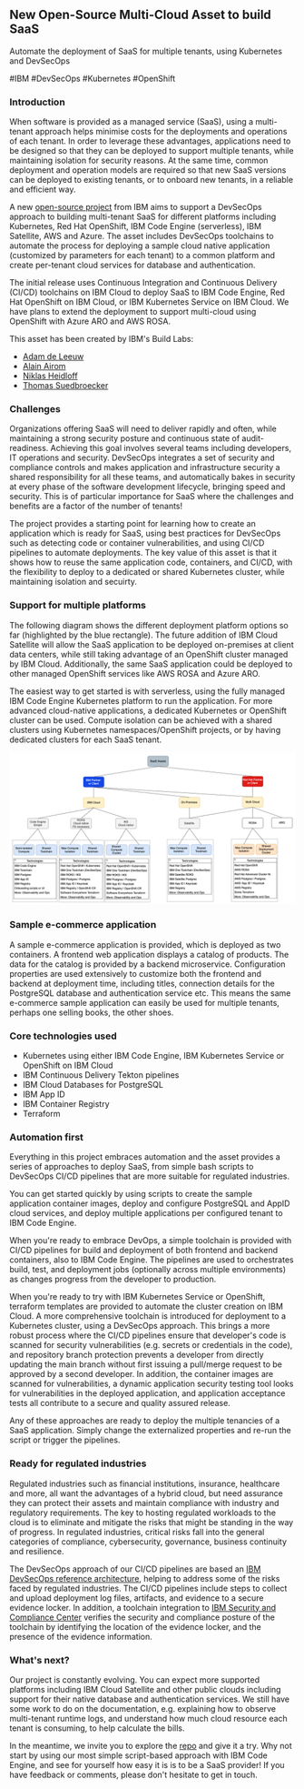 ## New Open-Source Multi-Cloud Asset to build SaaS
Automate the deployment of SaaS for multiple tenants, using Kubernetes and DevSecOps

#IBM
#DevSecOps
#Kubernetes
#OpenShift

### Introduction

When software is provided as a managed service (SaaS), using a multi-tenant approach helps minimise costs for the deployments and operations of each tenant.  In order to leverage these advantages, applications need to be designed so that they can be deployed to support multiple tenants, while maintaining isolation for security reasons.  At the same time, common deployment and operation models are required so that new SaaS versions can be deployed to existing tenants, or to onboard new tenants, in a reliable and efficient way.

A new [open-source project](https://github.com/IBM/multi-tenancy) from IBM aims to support a DevSecOps approach to building multi-tenant SaaS for different platforms including Kubernetes, Red Hat OpenShift, IBM Code Engine (serverless), IBM Satellite, AWS and Azure.  The asset includes DevSecOps toolchains to automate the process for deploying a sample cloud native application (customized by parameters for each tenant) to a common platform and create per-tenant cloud services for database and authentication.

The initial release uses Continuous Integration and Continuous Delivery (CI/CD) toolchains on IBM Cloud to deploy SaaS to IBM Code Engine, Red Hat OpenShift on IBM Cloud, or IBM Kubernetes Service on IBM Cloud.  We have plans to extend the deployment to support multi-cloud using OpenShift with Azure ARO and AWS ROSA.

This asset has been created by IBM's Build Labs:

* [Adam de Leeuw](https://www.linkedin.com/in/deleeuwa/)
* [Alain Airom]()
* [Niklas Heidloff]()
* [Thomas Suedbroecker]()

### Challenges

Organizations offering SaaS will need to deliver rapidly and often, while maintaining a strong security posture and continuous state of audit-readiness.  Achieving this goal involves several teams including developers, IT operations and security.  DevSecOps integrates a set of security and compliance controls and makes application and infrastructure security a shared responsibility for all these teams, and automatically bakes in security at every phase of the software development lifecycle, bringing speed and security.  This is of particular importance for SaaS where the challenges and benefits are a factor of the number of tenants!

The project provides a starting point for learning how to create an application which is ready for SaaS, using best practices for DevSecOps such as detecting code or container vulnerabilities, and using CI/CD pipelines to automate deployments.  The key value of this asset is that it shows how to reuse the same application code, containers, and CI/CD, with the flexibility to deploy to a dedicated or shared Kubernetes cluster, while maintaining isolation and secuirty.

### Support for multiple platforms

The following diagram shows the different deployment platform options so far (highlighted by the blue rectangle).  The future addition of IBM Cloud Satellite will allow the SaaS application to be deployed on-premises at client data centers, while still taking advantage of an OpenShift cluster managed by IBM Cloud.  Additionally, the same SaaS application could be deployed to other managed OpenShift services like AWS ROSA and Azure ARO.

The easiest way to get started is with serverless, using the fully managed IBM Code Engine Kubernetes platform to run the application.  For more advanced cloud-native applications, a dedicated Kubernetes or OpenShift cluster can be used.  Compute isolation can be achieved with a shared clusters using Kubernetes namespaces/OpenShift projects, or by having dedicated clusters for each SaaS tenant.

<kbd><img src="https://github.com/IBM/multi-tenancy/raw/main/documentation/SaaS-Options.png" /></kbd>


### Sample e-commerce application

A sample e-commerce application is provided, which is deployed as two containers.  A frontend web application displays a catalog of products.  The data for the catalog is provided by a backend microservice.  Configuration properties are used extensively to customize both the frontend and backend at deployment time, including titles, connection details for the PostgreSQL database and authentication service etc.  This means the same e-commerce sample application can easily be used for multiple tenants, perhaps one selling books, the other shoes.

### Core technologies used

* Kubernetes using either IBM Code Engine, IBM Kubernetes Service or OpenShift on IBM Cloud
* IBM Continuous Delivery Tekton pipelines
* IBM Cloud Databases for PostgreSQL
* IBM App ID
* IBM Container Registry
* Terraform

### Automation first

Everything in this project embraces automation and the asset provides a series of approaches to deploy SaaS, from simple bash scripts to DevSecOps CI/CD pipelines that are more suitable for regulated industries.

You can get started quickly by using scripts to create the sample application container images, deploy and configure PostgreSQL and AppID cloud services, and deploy multiple applications per configured tenant to IBM Code Engine.

When you're ready to embrace DevOps, a simple toolchain is provided with CI/CD pipelines for build and deployment of both frontend and backend containers, also to IBM Code Engine.  The pipelines are used to orchestrates build, test, and deployment jobs (optionally across multiple environments) as changes progress from the developer to production.

When you're ready to try with IBM Kubernetes Service or OpenShift, terraform templates are provided to automate the cluster creation on IBM Cloud.  A more comprehensive toolchain is introduced for deployment to a Kubernetes cluster, using a DevSecOps approach.  This brings a more robust process where the CI/CD pipelines ensure that developer's code is scanned for security vulnerabilities (e.g. secrets or credentials in the code), and repository branch protection prevents a developer from directly updating the main branch without first issuing a pull/merge request to be approved by a second developer.  In addition, the container images are scanned for vulnerabilities, a dynamic application security testing tool looks for vulnerabilities in the deployed application, and application acceptance tests all contribute to a secure and quality assured release.

Any of these approaches are ready to deploy the multiple tenancies of a SaaS application.  Simply change the externalized properties and re-run the script or trigger the pipelines.

### Ready for regulated industries

Regulated industries such as financial institutions, insurance, healthcare and more, all want the advantages of a hybrid cloud, but need assurance they can protect their assets and maintain compliance with industry and regulatory requirements.  The key to hosting regulated workloads to the cloud is to eliminate and mitigate the risks that might be standing in the way of progress.  In regulated industries, critical risks fall into the general categories of compliance, cybersecurity, governance, business continuity and resilience.  

The DevSecOps approach of our CI/CD pipelines are based an [IBM DevSecOps reference architecture](https://www.ibm.com/cloud/blog/announcements/devsecops-reference-implementation-for-audit-ready-compliance-across-development-teams), helping to address some of the risks faced by regulated industries.  The CI/CD pipelines include steps to collect and upload deployment log files, artifacts, and evidence to a secure evidence locker.  In addition, a toolchain integration to [IBM Security and Compliance Center](https://cloud.ibm.com/docs/devsecops?topic=ContinuousDelivery-scc) verifies the security and compliance posture of the toolchain by identifying the location of the evidence locker, and the presence of the evidence information.

### What's next?

Our project is constantly evolving.  You can expect more supported platforms including IBM Cloud Satellite and other public clouds including support for their native database and authentication services.  We still have some work to do on the documentation, e.g. explaining how to observe multi-tenant runtime logs, and understand how much cloud resource each tenant is consuming, to help calculate the bills.

In the meantime, we invite you to explore the [repo](https://github.com/IBM/multi-tenancy) and give it a try.  Why not start by using our most simple script-based approach with IBM Code Engine, and see for yourself how easy it is is to be a SaaS provider!  If you have feedback or comments, please don't hesitate to get in touch.